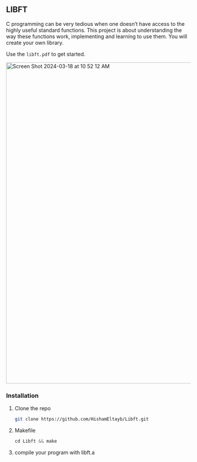 


<!-- ABOUT THE PROJECT -->
## LIBFT

C programming can be very tedious when one doesn’t have access to the highly useful standard functions.
This project is about understanding the way these functions work, implementing and learning to use them. You will create your own library.

Use the `libft.pdf` to get started.









<img width="873" alt="Screen Shot 2024-03-18 at 10 52 12 AM" src="https://github.com/HishamEltayb/Libft/assets/138756079/dcbc4cf8-3aea-4636-a477-849374c2c229">








### Installation


1. Clone the repo
   ```sh
   git clone https://github.com/HishamEltayb/Libft.git
   ```
2. Makefile
   ```js
   cd Libft && make
   ```
3. compile your program with libft.a
